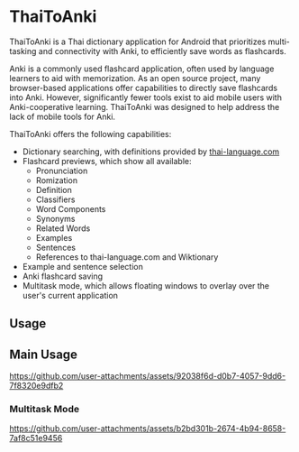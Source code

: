 # ThaiToAnki
ThaiToAnki is a Thai dictionary application for Android that prioritizes multi-tasking and connectivity with Anki, to efficiently save words as flashcards.

Anki is a commonly used flashcard application, often used by language learners to aid with memorization. As an open source project, many browser-based applications offer capabilities to directly save flashcards into Anki. However, significantly fewer tools exist to aid mobile users with Anki-cooperative learning. ThaiToAnki was designed to help address the lack of mobile tools for Anki.

ThaiToAnki offers the following capabilities:
- Dictionary searching, with definitions provided by [thai-language.com](http://thai-language.com/)
- Flashcard previews, which show all available:
  - Pronunciation
  - Romization
  - Definition
  - Classifiers
  - Word Components
  - Synonyms
  - Related Words
  - Examples
  - Sentences
  - References to thai-language.com and Wiktionary
- Example and sentence selection
- Anki flashcard saving
- Multitask mode, which allows floating windows to overlay over the user's current application

## Usage
## Main Usage



https://github.com/user-attachments/assets/92038f6d-d0b7-4057-9dd6-7f8320e9dfb2

### Multitask Mode



https://github.com/user-attachments/assets/b2bd301b-2674-4b94-8658-7af8c51e9456


